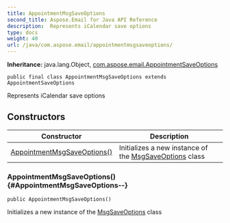 ```yaml
---
title: AppointmentMsgSaveOptions
second_title: Aspose.Email for Java API Reference
description:  Represents iCalendar save options
type: docs
weight: 40
url: /java/com.aspose.email/appointmentmsgsaveoptions/
---
```

**Inheritance:**
java.lang.Object, [com.aspose.email.AppointmentSaveOptions](../../com.aspose.email/appointmentsaveoptions)
```
public final class AppointmentMsgSaveOptions extends AppointmentSaveOptions
```

Represents iCalendar save options
## Constructors

| Constructor | Description |
| --- | --- |
| [AppointmentMsgSaveOptions()](#AppointmentMsgSaveOptions--) | Initializes a new instance of the [MsgSaveOptions](../../com.aspose.email/msgsaveoptions) class |
### AppointmentMsgSaveOptions() {#AppointmentMsgSaveOptions--}
```
public AppointmentMsgSaveOptions()
```


Initializes a new instance of the [MsgSaveOptions](../../com.aspose.email/msgsaveoptions) class

